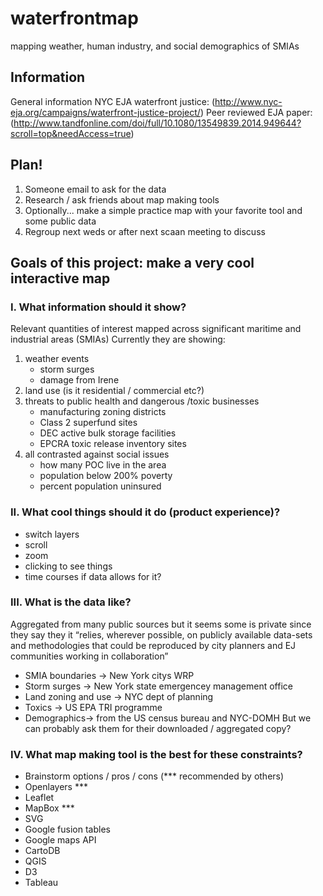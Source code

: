 # waterfrontmap
mapping weather, human industry, and social demographics of SMIAs

## Information
General information NYC EJA waterfront justice: (http://www.nyc-eja.org/campaigns/waterfront-justice-project/)
Peer reviewed EJA paper: (http://www.tandfonline.com/doi/full/10.1080/13549839.2014.949644?scroll=top&needAccess=true)

## Plan!
1. Someone email to ask for the data
2. Research / ask friends about map making tools 
3. Optionally... make a simple practice map with your favorite tool and some public data
3. Regroup next weds or after next scaan meeting to discuss

## Goals of this project: make a very cool interactive map

### I. What information should it show?
Relevant quantities of interest mapped across significant maritime and industrial areas (SMIAs)
Currently they are showing:
1. weather events
    - storm surges
    - damage from Irene
2. land use (is it residential / commercial etc?)
3. threats to public health and dangerous /toxic businesses 
    - manufacturing zoning districts
    - Class 2 superfund sites
    - DEC active bulk storage facilities
    - EPCRA toxic release inventory sites
4. all contrasted against social issues
    - how many POC live in the area
    - population below 200% poverty
    - percent population uninsured
    
### II. What cool things should it do (product experience)?
- switch layers
- scroll
- zoom
- clicking to see things
- time courses if data allows for it?

### III. What is the data like?
Aggregated from many public sources but it seems some is private since they say they it “relies, wherever possible, on publicly available data-sets and methodologies that could be reproduced by city planners and EJ communities working in collaboration”
- SMIA boundaries -> New York citys WRP
- Storm surges -> New York state emergencey management office
- Land zoning and use -> NYC dept of planning
- Toxics -> US EPA TRI programme
- Demographics-> from the US census bureau and NYC-DOMH
But we can probably ask them for their downloaded / aggregated copy?

### IV. What map making tool is the best for these constraints? 
- Brainstorm options / pros / cons (*** recommended by others)
- Openlayers ***
- Leaflet 
- MapBox ***
- SVG
- Google fusion tables
- Google maps API
- CartoDB
- QGIS
- D3
- Tableau


